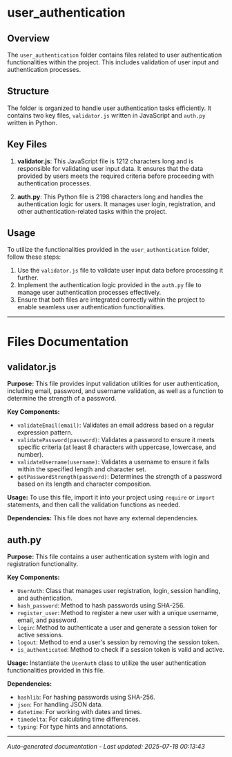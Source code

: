 # user_authentication

## Overview
The `user_authentication` folder contains files related to user authentication functionalities within the project. This includes validation of user input and authentication processes.

## Structure
The folder is organized to handle user authentication tasks efficiently. It contains two key files, `validator.js` written in JavaScript and `auth.py` written in Python.

## Key Files
1. **validator.js**: This JavaScript file is 1212 characters long and is responsible for validating user input data. It ensures that the data provided by users meets the required criteria before proceeding with authentication processes.
   
2. **auth.py**: This Python file is 2198 characters long and handles the authentication logic for users. It manages user login, registration, and other authentication-related tasks within the project.

## Usage
To utilize the functionalities provided in the `user_authentication` folder, follow these steps:
1. Use the `validator.js` file to validate user input data before processing it further.
2. Implement the authentication logic provided in the `auth.py` file to manage user authentication processes effectively.
3. Ensure that both files are integrated correctly within the project to enable seamless user authentication functionalities.

---

# Files Documentation

## validator.js

**Purpose:** This file provides input validation utilities for user authentication, including email, password, and username validation, as well as a function to determine the strength of a password.

**Key Components:**
- `validateEmail(email)`: Validates an email address based on a regular expression pattern.
- `validatePassword(password)`: Validates a password to ensure it meets specific criteria (at least 8 characters with uppercase, lowercase, and number).
- `validateUsername(username)`: Validates a username to ensure it falls within the specified length and character set.
- `getPasswordStrength(password)`: Determines the strength of a password based on its length and character composition.

**Usage:** To use this file, import it into your project using `require` or `import` statements, and then call the validation functions as needed.

**Dependencies:** This file does not have any external dependencies.

## auth.py

**Purpose:** This file contains a user authentication system with login and registration functionality.

**Key Components:**
- `UserAuth`: Class that manages user registration, login, session handling, and authentication.
- `hash_password`: Method to hash passwords using SHA-256.
- `register_user`: Method to register a new user with a unique username, email, and password.
- `login`: Method to authenticate a user and generate a session token for active sessions.
- `logout`: Method to end a user's session by removing the session token.
- `is_authenticated`: Method to check if a session token is valid and active.

**Usage:** Instantiate the `UserAuth` class to utilize the user authentication functionalities provided in this file.

**Dependencies:**
- `hashlib`: For hashing passwords using SHA-256.
- `json`: For handling JSON data.
- `datetime`: For working with dates and times.
- `timedelta`: For calculating time differences.
- `typing`: For type hints and annotations.

---
*Auto-generated documentation - Last updated: 2025-07-18 00:13:43*
